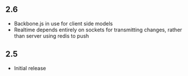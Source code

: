 ## 2.6
- Backbone.js in use for client side models
- Realtime depends entirely on sockets for transmitting changes, rather than server using redis to push

## 2.5

- Initial release
